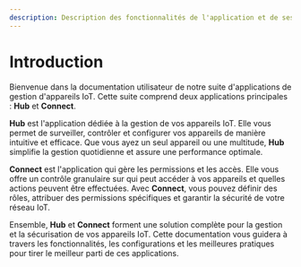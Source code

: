 ```yaml
---
description: Description des fonctionnalités de l'application et de ses avantages.
---
```


# Introduction

Bienvenue dans la documentation utilisateur de notre suite d'applications de gestion d'appareils IoT. Cette suite comprend deux applications principales : **Hub** et **Connect**.

**Hub** est l'application dédiée à la gestion de vos appareils IoT. Elle vous permet de surveiller, contrôler et configurer vos appareils de manière intuitive et efficace. Que vous ayez un seul appareil ou une multitude, **Hub** simplifie la gestion quotidienne et assure une performance optimale.

**Connect** est l'application qui gère les permissions et les accès. Elle vous offre un contrôle granulaire sur qui peut accéder à vos appareils et quelles actions peuvent être effectuées. Avec **Connect**, vous pouvez définir des rôles, attribuer des permissions spécifiques et garantir la sécurité de votre réseau IoT.

Ensemble, **Hub** et **Connect** forment une solution complète pour la gestion et la sécurisation de vos appareils IoT. Cette documentation vous guidera à travers les fonctionnalités, les configurations et les meilleures pratiques pour tirer le meilleur parti de ces applications.

